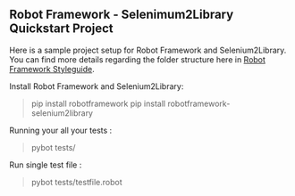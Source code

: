## Robot Framework - Selenimum2Library Quickstart Project

Here is a sample project setup for Robot Framework and Selenium2Library. You can find more details regarding the folder structure here in [Robot Framework Styleguide](https://github.com/ronaldallanmojica/robot-framework-selenium2library-styleguide).

Install Robot Framework and Selenium2Library:

> pip install robotframework
> pip install robotframework-selenium2library


Running your all your tests :

> pybot tests/


Run single test file :

> pybot tests/testfile.robot


